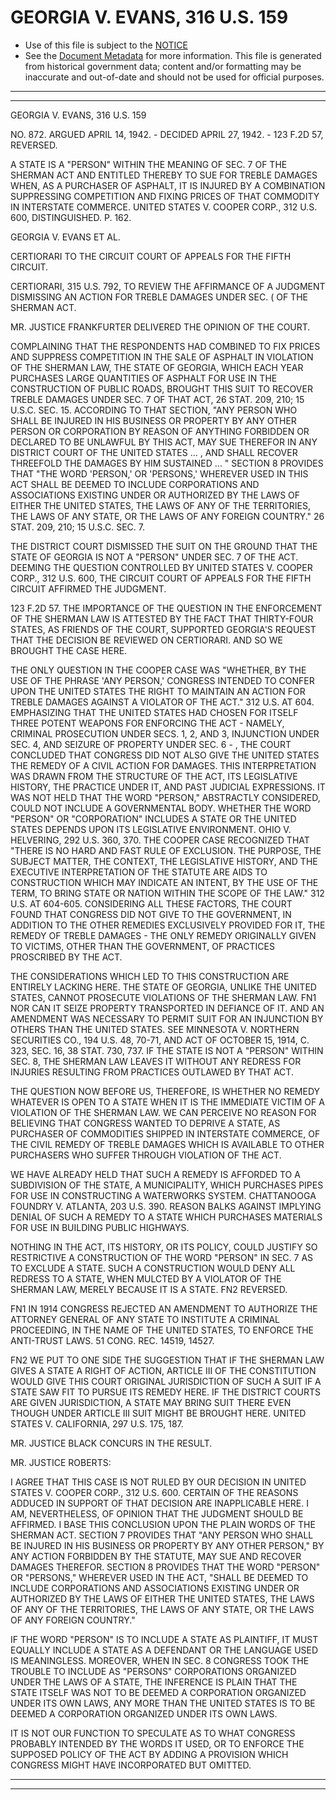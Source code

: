 ---
---

# GEORGIA V. EVANS, 316 U.S. 159

* Use of this file is subject to the [NOTICE](https://github.com/publicdocs/notice/blob/master/NOTICE)
* See the [Document Metadata](../../../) for more information.
  This file is generated from historical government data; content and/or formatting may be inaccurate and out-of-date and should not be used for official purposes.

----------
----------

GEORGIA V. EVANS, 316 U.S. 159

NO. 872.  ARGUED APRIL 14, 1942.  - DECIDED APRIL 27, 1942.  - 123 F.2D 57, REVERSED.

A STATE IS A "PERSON" WITHIN THE MEANING OF SEC. 7 OF THE SHERMAN ACT AND ENTITLED THEREBY TO SUE FOR TREBLE DAMAGES WHEN, AS A PURCHASER OF ASPHALT, IT IS INJURED BY A COMBINATION SUPPRESSING COMPETITION AND FIXING PRICES OF THAT COMMODITY IN INTERSTATE COMMERCE.  UNITED STATES V. COOPER CORP., 312 U.S. 600, DISTINGUISHED.  P. 162.

GEORGIA V. EVANS ET AL.

CERTIORARI TO THE CIRCUIT COURT OF APPEALS FOR THE FIFTH CIRCUIT.

CERTIORARI, 315 U.S. 792, TO REVIEW THE AFFIRMANCE OF A JUDGMENT DISMISSING AN ACTION FOR TREBLE DAMAGES UNDER SEC. ( OF THE SHERMAN ACT.

MR. JUSTICE FRANKFURTER DELIVERED THE OPINION OF THE COURT.

COMPLAINING THAT THE RESPONDENTS HAD COMBINED TO FIX PRICES AND SUPPRESS COMPETITION IN THE SALE OF ASPHALT IN VIOLATION OF THE SHERMAN LAW, THE STATE OF GEORGIA, WHICH EACH YEAR PURCHASES LARGE QUANTITIES OF ASPHALT FOR USE IN THE CONSTRUCTION OF PUBLIC ROADS, BROUGHT THIS SUIT TO RECOVER TREBLE DAMAGES UNDER SEC. 7 OF THAT ACT, 26 STAT. 209, 210; 15 U.S.C. SEC. 15.  ACCORDING TO THAT SECTION, "ANY PERSON WHO SHALL BE INJURED IN HIS BUSINESS OR PROPERTY BY ANY OTHER PERSON OR CORPORATION BY REASON OF ANYTHING FORBIDDEN OR DECLARED TO BE UNLAWFUL BY THIS ACT, MAY SUE THEREFOR IN ANY DISTRICT COURT OF THE UNITED STATES  ...  , AND SHALL RECOVER THREEFOLD THE DAMAGES BY HIM SUSTAINED ...  "  SECTION 8 PROVIDES THAT "THE WORD 'PERSON,' OR 'PERSONS,' WHEREVER USED IN THIS ACT SHALL BE DEEMED TO INCLUDE CORPORATIONS AND ASSOCIATIONS EXISTING UNDER OR AUTHORIZED BY THE LAWS OF EITHER THE UNITED STATES, THE LAWS OF ANY OF THE TERRITORIES, THE LAWS OF ANY STATE, OR THE LAWS OF ANY FOREIGN COUNTRY."  26 STAT. 209, 210; 15 U.S.C. SEC. 7.

THE DISTRICT COURT DISMISSED THE SUIT ON THE GROUND THAT THE STATE OF GEORGIA IS NOT A "PERSON" UNDER SEC. 7 OF THE ACT.  DEEMING THE QUESTION CONTROLLED BY UNITED STATES V. COOPER CORP., 312 U.S. 600, THE CIRCUIT COURT OF APPEALS FOR THE FIFTH CIRCUIT AFFIRMED THE JUDGMENT.

123 F.2D 57.  THE IMPORTANCE OF THE QUESTION IN THE ENFORCEMENT OF THE SHERMAN LAW IS ATTESTED BY THE FACT THAT THIRTY-FOUR STATES, AS FRIENDS OF THE COURT, SUPPORTED GEORGIA'S REQUEST THAT THE DECISION BE REVIEWED ON CERTIORARI.  AND SO WE BROUGHT THE CASE HERE.

THE ONLY QUESTION IN THE COOPER CASE WAS "WHETHER, BY THE USE OF THE PHRASE 'ANY PERSON,' CONGRESS INTENDED TO CONFER UPON THE UNITED STATES THE RIGHT TO MAINTAIN AN ACTION FOR TREBLE DAMAGES AGAINST A VIOLATOR OF THE ACT."  312 U.S. AT 604.  EMPHASIZING THAT THE UNITED STATES HAD CHOSEN FOR ITSELF THREE POTENT WEAPONS FOR ENFORCING THE ACT - NAMELY, CRIMINAL PROSECUTION UNDER SECS. 1, 2, AND 3, INJUNCTION UNDER SEC. 4, AND SEIZURE OF PROPERTY UNDER SEC. 6 - , THE COURT CONCLUDED THAT CONGRESS DID NOT ALSO GIVE THE UNITED STATES THE REMEDY OF A CIVIL ACTION FOR DAMAGES.  THIS INTERPRETATION WAS DRAWN FROM THE STRUCTURE OF THE ACT, ITS LEGISLATIVE HISTORY, THE PRACTICE UNDER IT, AND PAST JUDICIAL EXPRESSIONS.  IT WAS NOT HELD THAT THE WORD "PERSON," ABSTRACTLY CONSIDERED, COULD NOT INCLUDE A GOVERNMENTAL BODY.  WHETHER THE WORD "PERSON" OR "CORPORATION" INCLUDES A STATE OR THE UNITED STATES DEPENDS UPON ITS LEGISLATIVE ENVIRONMENT.  OHIO V. HELVERING, 292 U.S. 360, 370.  THE COOPER CASE RECOGNIZED THAT "THERE IS NO HARD AND FAST RULE OF EXCLUSION.  THE PURPOSE, THE SUBJECT MATTER, THE CONTEXT, THE LEGISLATIVE HISTORY, AND THE EXECUTIVE INTERPRETATION OF THE STATUTE ARE AIDS TO CONSTRUCTION WHICH MAY INDICATE AN INTENT, BY THE USE OF THE TERM, TO BRING STATE OR NATION WITHIN THE SCOPE OF THE LAW."  312 U.S. AT 604-605.  CONSIDERING ALL THESE FACTORS, THE COURT FOUND THAT CONGRESS DID NOT GIVE TO THE GOVERNMENT, IN ADDITION TO THE OTHER REMEDIES EXCLUSIVELY PROVIDED FOR IT, THE REMEDY OF TREBLE DAMAGES - THE ONLY REMEDY ORIGINALLY GIVEN TO VICTIMS, OTHER THAN THE GOVERNMENT, OF PRACTICES PROSCRIBED BY THE ACT.

THE CONSIDERATIONS WHICH LED TO THIS CONSTRUCTION ARE ENTIRELY LACKING HERE.  THE STATE OF GEORGIA, UNLIKE THE UNITED STATES, CANNOT PROSECUTE VIOLATIONS OF THE SHERMAN LAW.  FN1  NOR CAN IT SEIZE PROPERTY TRANSPORTED IN DEFIANCE OF IT.  AND AN AMENDMENT WAS NECESSARY TO PERMIT SUIT FOR AN INJUNCTION BY OTHERS THAN THE UNITED STATES.  SEE MINNESOTA V. NORTHERN SECURITIES CO., 194 U.S. 48, 70-71, AND ACT OF OCTOBER 15, 1914, C. 323, SEC. 16, 38 STAT. 730, 737.  IF THE STATE IS NOT A "PERSON" WITHIN SEC. 8, THE SHERMAN LAW LEAVES IT WITHOUT ANY REDRESS FOR INJURIES RESULTING FROM PRACTICES OUTLAWED BY THAT ACT.

THE QUESTION NOW BEFORE US, THEREFORE, IS WHETHER NO REMEDY WHATEVER IS OPEN TO A STATE WHEN IT IS THE IMMEDIATE VICTIM OF A VIOLATION OF THE SHERMAN LAW.  WE CAN PERCEIVE NO REASON FOR BELIEVING THAT CONGRESS WANTED TO DEPRIVE A STATE, AS PURCHASER OF COMMODITIES SHIPPED IN INTERSTATE COMMERCE, OF THE CIVIL REMEDY OF TREBLE DAMAGES WHICH IS AVAILABLE TO OTHER PURCHASERS WHO SUFFER THROUGH VIOLATION OF THE ACT.

WE HAVE ALREADY HELD THAT SUCH A REMEDY IS AFFORDED TO A SUBDIVISION OF THE STATE, A MUNICIPALITY, WHICH PURCHASES PIPES FOR USE IN CONSTRUCTING A WATERWORKS SYSTEM.  CHATTANOOGA FOUNDRY V. ATLANTA, 203 U.S. 390.  REASON BALKS AGAINST IMPLYING DENIAL OF SUCH A REMEDY TO A STATE WHICH PURCHASES MATERIALS FOR USE IN BUILDING PUBLIC HIGHWAYS.

NOTHING IN THE ACT, ITS HISTORY, OR ITS POLICY, COULD JUSTIFY SO RESTRICTIVE A CONSTRUCTION OF THE WORD "PERSON" IN SEC. 7 AS TO EXCLUDE A STATE.  SUCH A CONSTRUCTION WOULD DENY ALL REDRESS TO A STATE, WHEN MULCTED BY A VIOLATOR OF THE SHERMAN LAW, MERELY BECAUSE IT IS A STATE.  FN2 REVERSED.

FN1  IN 1914 CONGRESS REJECTED AN AMENDMENT TO AUTHORIZE THE ATTORNEY GENERAL OF ANY STATE TO INSTITUTE A CRIMINAL PROCEEDING, IN THE NAME OF THE UNITED STATES, TO ENFORCE THE ANTI-TRUST LAWS.  51 CONG. REC. 14519, 14527.

FN2  WE PUT TO ONE SIDE THE SUGGESTION THAT IF THE SHERMAN LAW GIVES A STATE A RIGHT OF ACTION, ARTICLE III OF THE CONSTITUTION WOULD GIVE THIS COURT ORIGINAL JURISDICTION OF SUCH A SUIT IF A STATE SAW FIT TO PURSUE ITS REMEDY HERE.  IF THE DISTRICT COURTS ARE GIVEN JURISDICTION, A STATE MAY BRING SUIT THERE EVEN THOUGH UNDER ARTICLE III SUIT MIGHT BE BROUGHT HERE.  UNITED STATES V. CALIFORNIA, 297 U.S. 175, 187.

MR. JUSTICE BLACK CONCURS IN THE RESULT.

MR. JUSTICE ROBERTS:

I AGREE THAT THIS CASE IS NOT RULED BY OUR DECISION IN UNITED STATES V. COOPER CORP., 312 U.S. 600.  CERTAIN OF THE REASONS ADDUCED IN SUPPORT OF THAT DECISION ARE INAPPLICABLE HERE.  I AM, NEVERTHELESS, OF OPINION THAT THE JUDGMENT SHOULD BE AFFIRMED.  I BASE THIS CONCLUSION UPON THE PLAIN WORDS OF THE SHERMAN ACT.  SECTION 7 PROVIDES THAT "ANY PERSON WHO SHALL BE INJURED IN HIS BUSINESS OR PROPERTY BY ANY OTHER PERSON," BY ANY ACTION FORBIDDEN BY THE STATUTE, MAY SUE AND RECOVER DAMAGES THEREFOR.  SECTION 8 PROVIDES THAT THE WORD "PERSON" OR "PERSONS," WHEREVER USED IN THE ACT, "SHALL BE DEEMED TO INCLUDE CORPORATIONS AND ASSOCIATIONS EXISTING UNDER OR AUTHORIZED BY THE LAWS OF EITHER THE UNITED STATES, THE LAWS OF ANY OF THE TERRITORIES, THE LAWS OF ANY STATE, OR THE LAWS OF ANY FOREIGN COUNTRY."

IF THE WORD "PERSON" IS TO INCLUDE A STATE AS PLAINTIFF, IT MUST EQUALLY INCLUDE A STATE AS A DEFENDANT OR THE LANGUAGE USED IS MEANINGLESS.  MOREOVER, WHEN IN SEC. 8 CONGRESS TOOK THE TROUBLE TO INCLUDE AS "PERSONS" CORPORATIONS ORGANIZED UNDER THE LAWS OF A STATE, THE INFERENCE IS PLAIN THAT THE STATE ITSELF WAS NOT TO BE DEEMED A CORPORATION ORGANIZED UNDER ITS OWN LAWS, ANY MORE THAN THE UNITED STATES IS TO BE DEEMED A CORPORATION ORGANIZED UNDER ITS OWN LAWS.

IT IS NOT OUR FUNCTION TO SPECULATE AS TO WHAT CONGRESS PROBABLY INTENDED BY THE WORDS IT USED, OR TO ENFORCE THE SUPPOSED POLICY OF THE ACT BY ADDING A PROVISION WHICH CONGRESS MIGHT HAVE INCORPORATED BUT OMITTED.


----------
----------

